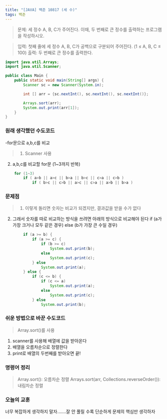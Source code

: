 ```yaml
---
title: "[JAVA] 백준 10817 (세 수)"
tags: 백준
---
```


>문제: 세 정수 A, B, C가 주어진다. 이때, 두 번째로 큰 정수를 출력하는 프로그램을 작성하시오.

>입력: 첫째 줄에 세 정수 A, B, C가 공백으로 구분되어 주어진다. (1 ≤ A, B, C ≤ 100)
>출력: 두 번째로 큰 정수를 출력한다.

```java
import java.util.Arrays;
import java.util.Scanner;

public class Main {
    public static void main(String[] args) {
        Scanner sc = new Scanner(System.in);

        int [] arr = {sc.nextInt(), sc.nextInt(), sc.nextInt()};

        Arrays.sort(arr);
        System.out.print(arr[1]);
    }
}
```

### 원래 생각했던 수도코드
-for문으로 a,b,c를 비교
>1. Scanner 사용
2. a,b,c를 비교할 for문 (1~3까지 반복)
```java
	for (1~3)
		if ( a>b || a>c || b>a || b>c || c>a || c>b )
			if ( b>c || c>b || a>c || c>a || a>b || b>a )
```

### 문제점
>1. 이렇게 돌리면 숫자는 비교가 되겠지만, 결과값을 받을 수가 없다
2. 그래서 숫자를 따로 비교하는 방식을 쓰려면 아래의 방식으로 비교해야 된다
   if (a가 가장 크거나 모두 같은 경우)
   else (b가 가장 큰 수일 경우)

```java
        if (a >= b) {
			if (a >= c) {
				if (b >= c)
					System.out.print(b);
				else
					System.out.print(c);
			} else
				System.out.print(a);
		} else {
			if (c <= b) {
				if (c <= a)
					System.out.print(a);
				else
					System.out.print(c);
			} else
				System.out.print(b);
```

### 쉬운 방법으로 바꾼 수도코드
>Array.sort()를 사용
1. scanner를 사용해 배열에 값을 받아온다
2. 배열을 오름차순으로 정렬한다
3. print로 배열의 두번째를 받아오면 끝!

### 명령어 정리
>Array.sort(): 오름차순 정렬
Arrays.sort(arr, Collections.reverseOrder()): 내림차순 정렬

### 오늘의 교훈
너무 복잡하게 생각하지 말자.......잘 안 풀릴 수록 단순하게 문제의 핵심만 생각하자
